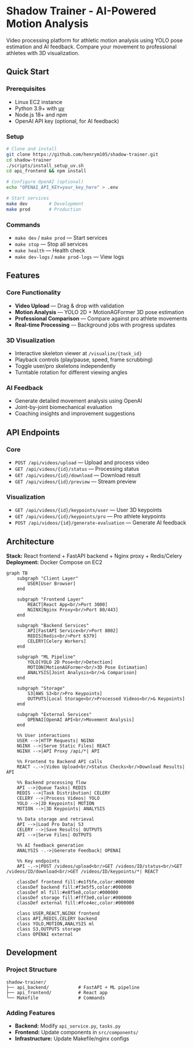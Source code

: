 # Shadow Trainer - AI-Powered Motion Analysis

Video processing platform for athletic motion analysis using YOLO pose estimation and AI feedback. Compare your movement to professional athletes with 3D visualization.

## Quick Start

### Prerequisites
- Linux EC2 instance 
- Python 3.9+ with [uv](https://github.com/astral-sh/uv)
- Node.js 18+ and npm
- OpenAI API key (optional, for AI feedback)

### Setup
```bash
# Clone and install
git clone https://github.com/henrym105/shadow-trainer.git
cd shadow-trainer
./scripts/install_setup_uv.sh
cd api_frontend && npm install

# Configure OpenAI (optional)
echo "OPENAI_API_KEY=your_key_here" > .env

# Start services
make dev        # Development
make prod       # Production
```

### Commands
- `make dev` / `make prod` — Start services
- `make stop` — Stop all services  
- `make health` — Health check
- `make dev-logs` / `make prod-logs` — View logs

## Features

### Core Functionality
- **Video Upload** — Drag & drop with validation
- **Motion Analysis** — YOLO 2D + MotionAGFormer 3D pose estimation
- **Professional Comparison** — Compare against pro athlete movements
- **Real-time Processing** — Background jobs with progress updates

### 3D Visualization
- Interactive skeleton viewer at `/visualize/{task_id}`
- Playback controls (play/pause, speed, frame scrubbing)
- Toggle user/pro skeletons independently
- Turntable rotation for different viewing angles

### AI Feedback
- Generate detailed movement analysis using OpenAI
- Joint-by-joint biomechanical evaluation
- Coaching insights and improvement suggestions

## API Endpoints

### Core
- `POST /api/videos/upload` — Upload and process video
- `GET /api/videos/{id}/status` — Processing status
- `GET /api/videos/{id}/download` — Download result
- `GET /api/videos/{id}/preview` — Stream preview

### Visualization
- `GET /api/videos/{id}/keypoints/user` — User 3D keypoints
- `GET /api/videos/{id}/keypoints/pro` — Pro athlete keypoints
- `POST /api/videos/{id}/generate-evaluation` — Generate AI feedback

## Architecture

**Stack:** React frontend + FastAPI backend + Nginx proxy + Redis/Celery
**Deployment:** Docker Compose on EC2

```mermaid
graph TB
    subgraph "Client Layer"
        USER[User Browser]
    end
    
    subgraph "Frontend Layer"
        REACT[React App<br/>Port 3000]
        NGINX[Nginx Proxy<br/>Port 80/443]
    end
    
    subgraph "Backend Services"
        API[FastAPI Service<br/>Port 8002]
        REDIS[Redis<br/>Port 6379]
        CELERY[Celery Workers]
    end
    
    subgraph "ML Pipeline"
        YOLO[YOLO 2D Pose<br/>Detection]
        MOTION[MotionAGFormer<br/>3D Pose Estimation]
        ANALYSIS[Joint Analysis<br/>& Comparison]
    end
    
    subgraph "Storage"
        S3[AWS S3<br/>Pro Keypoints]
        OUTPUTS[Local Storage<br/>Processed Videos<br/>& Keypoints]
    end
    
    subgraph "External Services"
        OPENAI[OpenAI API<br/>Movement Analysis]
    end
    
    %% User interactions
    USER -->|HTTP Requests| NGINX
    NGINX -->|Serve Static Files| REACT
    NGINX -->|API Proxy /api/*| API
    
    %% Frontend to Backend API calls
    REACT -.->|Video Upload<br/>Status Checks<br/>Download Results| API
    
    %% Backend processing flow
    API -->|Queue Tasks| REDIS
    REDIS -->|Task Distribution| CELERY
    CELERY -->|Process Videos| YOLO
    YOLO -->|2D Keypoints| MOTION
    MOTION -->|3D Keypoints| ANALYSIS
    
    %% Data storage and retrieval
    API -->|Load Pro Data| S3
    CELERY -->|Save Results| OUTPUTS
    API -->|Serve Files| OUTPUTS
    
    %% AI feedback generation
    ANALYSIS -.->|Generate Feedback| OPENAI
    
    %% Key endpoints
    API -.->|POST /videos/upload<br/>GET /videos/ID/status<br/>GET /videos/ID/download<br/>GET /videos/ID/keypoints/*| REACT
    
    classDef frontend fill:#e1f5fe,color:#000000
    classDef backend fill:#f3e5f5,color:#000000
    classDef ml fill:#e8f5e8,color:#000000
    classDef storage fill:#fff3e0,color:#000000
    classDef external fill:#fce4ec,color:#000000
    
    class USER,REACT,NGINX frontend
    class API,REDIS,CELERY backend
    class YOLO,MOTION,ANALYSIS ml
    class S3,OUTPUTS storage
    class OPENAI external
```


## Development

### Project Structure
```
shadow-trainer/
├── api_backend/           # FastAPI + ML pipeline
├── api_frontend/          # React app
└── Makefile               # Commands
```

### Adding Features
- **Backend:** Modify `api_service.py`, `tasks.py`
- **Frontend:** Update components in `src/components/`
- **Infrastructure:** Update Makefile/nginx configs